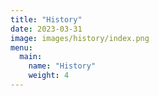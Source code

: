 ```yaml
---
title: "History"
date: 2023-03-31
image: images/history/index.png
menu:
  main:
    name: "History"
    weight: 4
---
```

